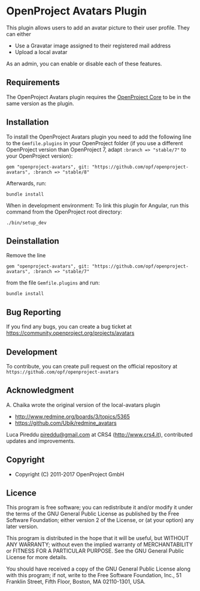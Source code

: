 # OpenProject Avatars Plugin

This plugin allows users to add an avatar picture to their user profile. They can either

* Use a Gravatar image assigned to their registered mail address
* Upload a local avatar

As an admin, you can enable or disable each of these features.


Requirements
------------

The OpenProject Avatars plugin requires the [OpenProject Core](https://github.com/opf/openproject/) to be in the same version as the plugin.

Installation
------------

To install the OpenProject Avatars plugin you need to add the following line to the `Gemfile.plugins` in your OpenProject folder (if you use a different OpenProject version than OpenProject 7, adapt `:branch => "stable/7"` to your OpenProject version):

`gem "openproject-avatars", git: "https://github.com/opf/openproject-avatars", :branch => "stable/8"`

Afterwards, run:

`bundle install`

When in development environment: To link this plugin for Angular, run this command from the OpenProject root directory:

`./bin/setup_dev`

Deinstallation
--------------

Remove the line

`gem "openproject-avatars", git: "https://github.com/opf/openproject-avatars", :branch => "stable/7"`

from the file `Gemfile.plugins` and run:

`bundle install`

Bug Reporting
-------------

If you find any bugs, you can create a bug ticket at
https://community.openproject.org/projects/avatars

Development
-----------

To contribute, you can create pull request on the official repository at
`https://github.com/opf/openproject-avatars`

Acknowledgment
--------------

A. Chaika wrote the original version of the local-avatars plugin
* http://www.redmine.org/boards/3/topics/5365
* https://github.com/Ubik/redmine_avatars

Luca Pireddu <pireddu@gmail.com> at CRS4 (http://www.crs4.it), contributed updates and improvements.

Copyright
-------

* Copyright (C) 2011-2017 OpenProject GmbH

Licence
-------

This program is free software; you can redistribute it and/or
modify it under the terms of the GNU General Public License
as published by the Free Software Foundation; either version 2
of the License, or (at your option) any later version.

This program is distributed in the hope that it will be useful,
but WITHOUT ANY WARRANTY; without even the implied warranty of
MERCHANTABILITY or FITNESS FOR A PARTICULAR PURPOSE.  See the
GNU General Public License for more details.

You should have received a copy of the GNU General Public License
along with this program; if not, write to the Free Software
Foundation, Inc., 51 Franklin Street, Fifth Floor, Boston, MA  02110-1301, USA.
